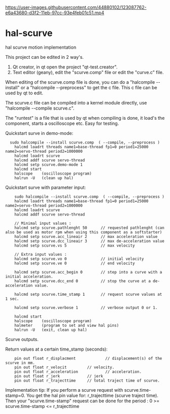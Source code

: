 
https://user-images.githubusercontent.com/44880102/123087762-e6a43680-d3f2-11eb-97cc-93e4feb01c51.mp4

# hal-scurve
hal scurve motion implementation

This project can be edited in 2 way's.
1. Qt creator, in qt open the project "qt-test.creator".
2. Text editor (geany), edit the "scurve.comp" file or edit the "curve.c" file.

When editing of the scurve.comp file is done, you can do a "halcompile --install" or a "halcompile --preprocess" to get the c file.
This c file can be used by qt to edit.

The scurve.c file can be compiled into a kernel module directly, use "halcompile --compile scurve.c".

The "runtest" is a file that is used by qt when compiling is done, it load's the component, starts a oscilloscope etc. Easy for testing.

Quickstart surve in demo-mode:
```
  sudo halcompile --install scurve.comp  ( --compile, --preprocess )
	halcmd loadrt threads name1=base-thread fp1=0 period1=25000 name2=servo-thread period2=1000000
 	halcmd loadrt scurve
 	halcmd addf scurve servo-thread
 	halcmd setp scurve.demo-mode 1
 	halcmd start
	halscope    (oscilloscope program)
	halrun -U   (clean up hal)
``` 
Quickstart surve with parameter input:
```
	sudo halcompile --install scurve.comp  ( --compile, --preprocess )
	halcmd loadrt threads name1=base-thread fp1=0 period1=25000 name2=servo-thread period2=1000000
	halcmd loadrt scurve
	halcmd addf scurve servo-thread

	// Minimal input values :
	halcmd setp scurve.pathlenght 50      // requested pathlenght (can also be used as motor rpm when using this component as a softstarter)
	halcmd setp scurve.acc_lineair 2      // max acceleration value
	halcmd setp scurve.dcc_lineair 3      // max de-acceleration value
	halcmd setp scurve.vs 5               // max velocity

	// Extra input values :
	halcmd setp scurve.vo 0               // initial velocity
	halcmd setp scurve.ve 0               // end velocity

	halcmd setp scurve.acc_begin 0        // step into a curve with a initial acceleration.
	halcmd setp scurve.dcc_end 0          // stop the curve at a de-acceleration value. 

	halcmd setp scurve.time_stamp 1       // request scurve values at 1 sec.

	halcmd setp scurve.verbose 1          // verbose output 0 or 1.

	halcmd start
	halscope    (oscilloscope program)
	halmeter    (program to set and view hal pins)
	halrun -U   (exit, clean up hal)
```
Scurve outputs.

Return values at a certain time_stamp (seconds):
```
	pin out float r_displacment   	    	// displacement(s) of the scurve in mm.
	pin out float r_velocit			// velocity.
	pin out float r_acceleration  	    	// acceleration.
	pin out float r_jerk			// jerk
	pin out float r_trajecttime		// total traject time of scurve.
```

Implementation tip:
If you perform a scurve request with scurve.time-stamp=0. You get the hal pin value for: r_trajecttime (scurve traject time).
Then your "scurve.time-stamp" request can be done for the period : 0 >= scurve.time-stamp <= r_trajecttime 





